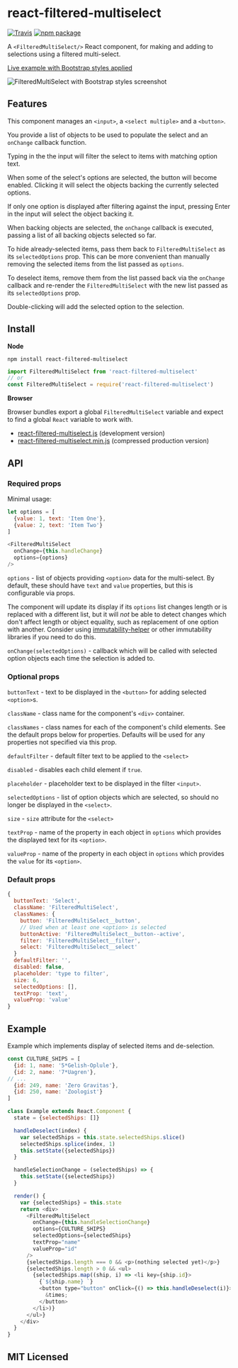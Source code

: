 # react-filtered-multiselect

[![Travis][build-badge]][build]
[![npm package][npm-badge]][npm]

A `<FilteredMultiSelect/>` React component, for making and adding to selections using a filtered multi-select.

[Live example with Bootstrap styles applied](http://insin.github.io/react-filtered-multiselect/)

![FilteredMultiSelect with Bootstrap styles screenshot](https://github.com/insin/react-filtered-multiselect/raw/master/bootstrap-example.png "A FilteredMultiSelect with Bootstrap styles applied")

## Features

This component manages an `<input>`, a `<select multiple>` and a `<button>`.

You provide a list of objects to be used to populate the select and an `onChange` callback function.

Typing in the the input will filter the select to items with matching option text.

When some of the select's options are selected, the button will become enabled. Clicking it will select the objects backing the currently selected options.

If only one option is displayed after filtering against the input, pressing Enter in the input will select the object backing it.

When backing objects are selected, the `onChange` callback is executed, passing a list of all backing objects selected so far.

To hide already-selected items, pass them back to `FilteredMultiSelect` as its `selectedOptions` prop. This can be more convenient than manually removing the selected items from the list passed as `options`.

To deselect items, remove them from the list passed back via the `onChange` callback and re-render the `FilteredMultiSelect` with the new list passed as its `selectedOptions` prop.

Double-clicking will add the selected option to the selection.

## Install

**Node**

```
npm install react-filtered-multiselect
```

```javascript
import FilteredMultiSelect from 'react-filtered-multiselect'
// or
const FilteredMultiSelect = require('react-filtered-multiselect')
```

**Browser**

Browser bundles export a global ``FilteredMultiSelect`` variable and expect to find a global ``React`` variable to work with.

* [react-filtered-multiselect.js](https://unpkg.com/react-filtered-multiselect/umd/react-filtered-multiselect.js) (development version)
* [react-filtered-multiselect.min.js](https://unpkg.com/react-filtered-multiselect/umd/react-filtered-multiselect.min.js) (compressed production version)

## API

### Required props

Minimal usage:

```js
let options = [
  {value: 1, text: 'Item One'},
  {value: 2, text: 'Item Two'}
]

<FilteredMultiSelect
  onChange={this.handleChange}
  options={options}
/>
```

`options` - list of objects providing `<option>` data for the multi-select. By default, these should have ``text`` and ``value`` properties, but this is configurable via props.

The component will update its display if its `options` list changes length or is replaced with a different list, but it will *not* be able to detect changes which don't affect length or object equality, such as replacement of one option with another. Consider using [immutability-helper](https://github.com/kolodny/immutability-helper) or other immutability libraries if you need to do this.

`onChange(selectedOptions)` - callback which will be called with selected option objects each time the selection is added to.

### Optional props

`buttonText` - text to be displayed in the `<button>` for adding selected `<option>`s.

`className` - class name for the component's `<div>` container.

`classNames` - class names for each of the component's child elements. See the default props below for properties. Defaults will be used for any properties not specified via this prop.

`defaultFilter` - default filter text to be applied to the `<select>`

`disabled` - disables each child element if `true`.

`placeholder` - placeholder text to be displayed in the filter `<input>`.

`selectedOptions` - list of option objects which are selected, so should no
longer be displayed in the `<select>`.

`size` - `size` attribute for the `<select>`

`textProp` - name of the property in each object in `options` which provides
the displayed text for its `<option>`.

`valueProp` - name of the property in each object in `options` which provides
the `value` for its `<option>`.

### Default props

```js
{
  buttonText: 'Select',
  className: 'FilteredMultiSelect',
  classNames: {
    button: 'FilteredMultiSelect__button',
    // Used when at least one <option> is selected
    buttonActive: 'FilteredMultiSelect__button--active',
    filter: 'FilteredMultiSelect__filter',
    select: 'FilteredMultiSelect__select'
  }
  defaultFilter: '',
  disabled: false,
  placeholder: 'type to filter',
  size: 6,
  selectedOptions: [],
  textProp: 'text',
  valueProp: 'value'
}
```

## Example

Example which implements display of selected items and de-selection.

```js
const CULTURE_SHIPS = [
  {id: 1, name: '5*Gelish-Oplule'},
  {id: 2, name: '7*Uagren'},
// ...
  {id: 249, name: 'Zero Gravitas'},
  {id: 250, name: 'Zoologist'}
]

class Example extends React.Component {
  state = {selectedShips: []}

  handleDeselect(index) {
    var selectedShips = this.state.selectedShips.slice()
    selectedShips.splice(index, 1)
    this.setState({selectedShips})
  }

  handleSelectionChange = (selectedShips) => {
    this.setState({selectedShips})
  }

  render() {
    var {selectedShips} = this.state
    return <div>
      <FilteredMultiSelect
        onChange={this.handleSelectionChange}
        options={CULTURE_SHIPS}
        selectedOptions={selectedShips}
        textProp="name"
        valueProp="id"
      />
      {selectedShips.length === 0 && <p>(nothing selected yet)</p>}
      {selectedShips.length > 0 && <ul>
        {selectedShips.map((ship, i) => <li key={ship.id}>
          {`${ship.name} `}
          <button type="button" onClick={() => this.handleDeselect(i)}>
            &times;
          </button>
        </li>)}
      </ul>}
    </div>
  }
}
```
## MIT Licensed

[build-badge]: https://img.shields.io/travis/insin/react-filtered-multiselect/master.png?style=flat-square
[build]: https://travis-ci.org/insin/react-filtered-multiselect

[npm-badge]: https://img.shields.io/npm/v/react-filtered-multiselect.png?style=flat-square
[npm]: https://www.npmjs.org/package/react-filtered-multiselect
